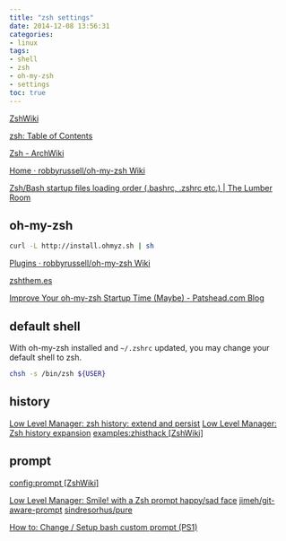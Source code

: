 ```yaml
---
title: "zsh settings"
date: 2014-12-08 13:56:31
categories:
- linux
tags:
- shell
- zsh
- oh-my-zsh
- settings
toc: true
---
```


[ZshWiki](http://zshwiki.org/home/)

[zsh: Table of Contents](http://zsh.sourceforge.net/Doc/Release/zsh_toc.html)

[Zsh - ArchWiki](https://wiki.archlinux.org/index.php/Zsh)

[Home · robbyrussell/oh-my-zsh Wiki](https://github.com/robbyrussell/oh-my-zsh/wiki)

[Zsh/Bash startup files loading order (.bashrc, .zshrc etc.) | The Lumber Room](https://shreevatsa.wordpress.com/2008/03/30/zshbash-startup-files-loading-order-bashrc-zshrc-etc/)

## oh-my-zsh

```sh
curl -L http://install.ohmyz.sh | sh
```

[Plugins · robbyrussell/oh-my-zsh Wiki](https://github.com/robbyrussell/oh-my-zsh/wiki/Plugins)

[zshthem.es](http://zshthem.es/)

[Improve Your oh-my-zsh Startup Time (Maybe) - Patshead.com Blog](http://blog.patshead.com/2011/04/improve-your-oh-my-zsh-startup-time-maybe.html)

## default shell

With oh-my-zsh installed and `~/.zshrc` updated, you may change your default shell to zsh.

```sh
chsh -s /bin/zsh ${USER}
```

## history

[Low Level Manager: zsh history: extend and persist](http://www.lowlevelmanager.com/2012/04/zsh-history-extend-and-persist.html)
[Low Level Manager: Zsh history expansion](http://www.lowlevelmanager.com/2012/05/zsh-history-expansion.html)
[examples:zhisthack [ZshWiki]](http://zshwiki.org/home/examples/zhisthack)

## prompt

[config:prompt [ZshWiki]](http://zshwiki.org/home/config/prompt)

[Low Level Manager: Smile! with a Zsh prompt happy/sad face](http://www.lowlevelmanager.com/2012/03/smile-zsh-prompt-happysad-face.html)
[jimeh/git-aware-prompt](https://github.com/jimeh/git-aware-prompt)
[sindresorhus/pure](https://github.com/sindresorhus/pure)

[How to: Change / Setup bash custom prompt (PS1)](http://www.cyberciti.biz/tips/howto-linux-unix-bash-shell-setup-prompt.html)
